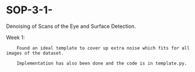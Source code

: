 # SOP-3-1-
Denoising of Scans of the Eye and Surface Detection. 

  Week 1:  
  
        Found an ideal template to cover up extra noise which fits for all images of the dataset.  
        
        Implementation has also been done and the code is in template.py. 
        

